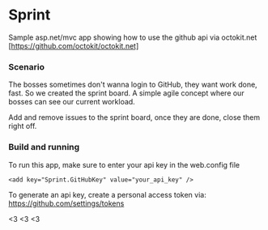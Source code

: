# Sprint

Sample asp.net/mvc app showing how to use the github api via octokit.net [https://github.com/octokit/octokit.net]

### Scenario

The bosses sometimes don't wanna login to GitHub, they want work done, fast. So we created the sprint board. A simple agile concept where our bosses can see our current workload.

Add and remove issues to the sprint board, once they are done, close them right off.

### Build and running

To run this app, make sure to enter your api key in the web.config file
````
<add key="Sprint.GitHubKey" value="your_api_key" />
````
To generate an api key, create a personal access token via: https://github.com/settings/tokens

<3 <3 <3
